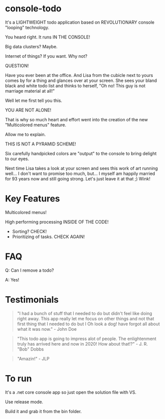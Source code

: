 # console-todo
It's a LIGHTWEIGHT todo application based on REVOLUTIONARY console "looping" technology.

You heard right. It runs IN THE CONSOLE!

Big data clusters? Maybe.

Internet of things? If you want. Why not?

QUESTION!

Have you ever been at the office. And Lisa from the cubicle next to yours comes by for a thing and glances over at your screen. She sees your bland black and white todo list and thinks to herself, "Oh no! This guy is not marriage material at all!"

Well let me first tell you this.

YOU ARE NOT ALONE!

That is why so much heart and effort went into the creation of the new "Multicolored menus" feature.

Allow me to explain.

THIS IS NOT A PYRAMID SCHEME!

Six carefully handpicked colors are "output" to the console to bring delight to our eyes.

Next time Lisa takes a look at your screen and sees this work of art running well... I don't want to promise too much, but... I myself am happily married for 93 years now and still going strong. Let's just leave it at that ;) Wink!

# Key Features
Multicolored menus!

High performing processing INSIDE OF THE CODE!
- Sorting? CHECK!
- Prioritizing of tasks. CHECK AGAIN!

# FAQ
Q: Can I remove a todo?

A: Yes!

# Testimonials
> "I had a bunch of stuff that I needed to do but didn't feel like doing right away. This app really let me focus on other things and not that first thing that I needed to do but I Oh look a dog! have forgot all about what it was now." - John Doe

> "This todo app is going to impress alot of people. The enlightenment truly has arrived here and now in 2020! How about that!?" - J. R. "Bob" Dobbs

> "Amazin!" - JLP



# To run
It's a .net core console app so just open the solution file with VS.

Use release mode.

Build it and grab it from the bin folder.
